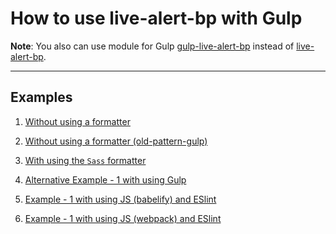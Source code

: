 # How to use live-alert-bp with Gulp 

**Note**: You also can use module for Gulp [gulp-live-alert-bp](https://github.com/semiromid/gulp-live-alert-bp) instead of 
[live-alert-bp](https://github.com/semiromid/live-alert-bp).

---

## Examples

1. [Without using a formatter](https://github.com/semiromid/live-alert-bp/tree/master/documentation/examples/gulp/exmaple-without-using-formatter)

2. [Without using a formatter (old-pattern-gulp)](https://github.com/semiromid/live-alert-bp/tree/master/documentation/examples/gulp/example-without-using-formatter(old-pattern-gulp))


3. [With using the `Sass` formatter](https://github.com/semiromid/live-alert-bp/tree/master/documentation/examples/gulp/exmaple-with-using-sass-formatter)

4. [Alternative Example - 1 with using Gulp](https://github.com/semiromid/live-alert-bp/tree/master/documentation/examples/gulp/example-alternative-1)

5. [Example - 1 with using JS (babelify) and ESlint](https://github.com/semiromid/live-alert-bp/tree/master/documentation/examples/gulp/exmaple-js-formatter-eslint-1)

6. [Example - 1 with using JS (webpack) and ESlint](https://github.com/semiromid/live-alert-bp/tree/master/documentation/examples/gulp/exmaple-js-formatter-eslint-2)
